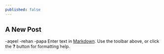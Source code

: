 ```yaml
---
published: false
---
```

## A New Post
-aqeel
-rehan
-papa
Enter text in [Markdown](http://daringfireball.net/projects/markdown/). Use the toolbar above, or click the **?** button for formatting help.
